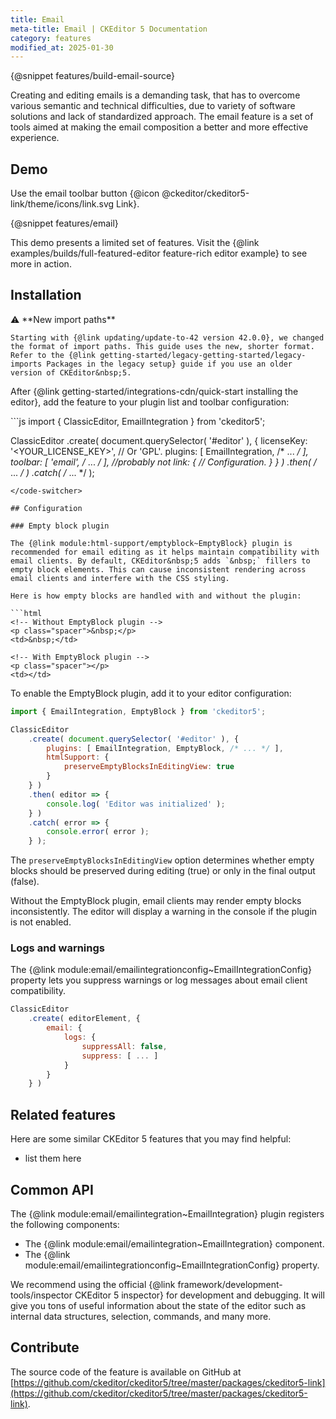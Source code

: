 ```yaml
---
title: Email
meta-title: Email | CKEditor 5 Documentation
category: features
modified_at: 2025-01-30
---
```


{@snippet features/build-email-source}

Creating and editing emails is a demanding task, that has to overcome various semantic and technical difficulties, due to variety of software solutions and lack of standardized approach. The email feature is a set of tools aimed at making the email composition a better and more effective experience.

## Demo

Use the email toolbar button {@icon @ckeditor/ckeditor5-link/theme/icons/link.svg Link}.

{@snippet features/email}

<info-box info>
	This demo presents a limited set of features. Visit the {@link examples/builds/full-featured-editor feature-rich editor example} to see more in action.
</info-box>

## Installation

<info-box info>
	⚠️ **New import paths**

	Starting with {@link updating/update-to-42 version 42.0.0}, we changed the format of import paths. This guide uses the new, shorter format. Refer to the {@link getting-started/legacy-getting-started/legacy-imports Packages in the legacy setup} guide if you use an older version of CKEditor&nbsp;5.
</info-box>

After {@link getting-started/integrations-cdn/quick-start installing the editor}, add the feature to your plugin list and toolbar configuration:

<code-switcher>
```js
import { ClassicEditor, EmailIntegration } from 'ckeditor5';

ClassicEditor
	.create( document.querySelector( '#editor' ), {
		licenseKey: '<YOUR_LICENSE_KEY>', // Or 'GPL'.
		plugins: [ EmailIntegration, /* ... */ ],
		toolbar: [ 'email', /* ... */ ], //probably not
		link: {
			// Configuration.
		}
	} )
	.then( /* ... */ )
	.catch( /* ... */ );
```
</code-switcher>

## Configuration

### Empty block plugin

The {@link module:html-support/emptyblock~EmptyBlock} plugin is recommended for email editing as it helps maintain compatibility with email clients. By default, CKEditor&nbsp;5 adds `&nbsp;` fillers to empty block elements. This can cause inconsistent rendering across email clients and interfere with the CSS styling.

Here is how empty blocks are handled with and without the plugin:

```html
<!-- Without EmptyBlock plugin -->
<p class="spacer">&nbsp;</p>
<td>&nbsp;</td>

<!-- With EmptyBlock plugin -->
<p class="spacer"></p>
<td></td>
```

To enable the EmptyBlock plugin, add it to your editor configuration:

```js
import { EmailIntegration, EmptyBlock } from 'ckeditor5';

ClassicEditor
	.create( document.querySelector( '#editor' ), {
		plugins: [ EmailIntegration, EmptyBlock, /* ... */ ],
		htmlSupport: {
			preserveEmptyBlocksInEditingView: true
		}
	} )
	.then( editor => {
		console.log( 'Editor was initialized' );
	} )
	.catch( error => {
		console.error( error );
	} );
```

The `preserveEmptyBlocksInEditingView` option determines whether empty blocks should be preserved during editing (true) or only in the final output (false).

<info-box warning>
	Without the EmptyBlock plugin, email clients may render empty blocks inconsistently. The editor will display a warning in the console if the plugin is not enabled.
</info-box>

### Logs and warnings

The {@link module:email/emailintegrationconfig~EmailIntegrationConfig} property lets you suppress warnings or log messages about email client compatibility.

```js
ClassicEditor
	.create( editorElement, {
		email: {
			logs: {
				suppressAll: false,
				suppress: [ ... ]
			}
		}
	} )
```

## Related features

Here are some similar CKEditor&nbsp;5 features that you may find helpful:
* list them here

## Common API

The {@link module:email/emailintegration~EmailIntegration} plugin registers the following components:

* The {@link module:email/emailintegration~EmailIntegration} component.
* The {@link module:email/emailintegrationconfig~EmailIntegrationConfig} property.

<info-box>
	We recommend using the official {@link framework/development-tools/inspector CKEditor&nbsp;5 inspector} for development and debugging. It will give you tons of useful information about the state of the editor such as internal data structures, selection, commands, and many more.
</info-box>

## Contribute

The source code of the feature is available on GitHub at [https://github.com/ckeditor/ckeditor5/tree/master/packages/ckeditor5-link](https://github.com/ckeditor/ckeditor5/tree/master/packages/ckeditor5-link).
